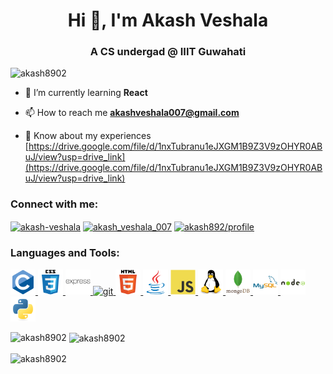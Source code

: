 <h1 align="center">Hi 👋, I'm Akash Veshala</h1>
<h3 align="center">A CS undergad @ IIIT Guwahati</h3>

<!--<img align="right" alt="Coding" width="400" src="https://media1.giphy.com/media/qgQUggAC3Pfv687qPC/giphy.gif?cid=ecf05e47pdlj085q6gh577z7jp862nw3obh9nrihy928w0kj&ep=v1_gifs_search&rid=giphy.gif&ct=g">-->

<p align="left"> <img src="https://komarev.com/ghpvc/?username=akash8902&label=Profile%20views&color=0e75b6&style=flat" alt="akash8902" /> </p>

- 🌱 I’m currently learning **React**

- 📫 How to reach me **akashveshala007@gmail.com**

- 📄 Know about my experiences [https://drive.google.com/file/d/1nxTubranu1eJXGM1B9Z3V9zOHYR0ABuJ/view?usp=drive_link](https://drive.google.com/file/d/1nxTubranu1eJXGM1B9Z3V9zOHYR0ABuJ/view?usp=drive_link)

<h3 align="left">Connect with me:</h3>
<p align="left">
<a href="https://linkedin.com/in/akash-veshala" target="blank"><img align="center" src="https://raw.githubusercontent.com/rahuldkjain/github-profile-readme-generator/master/src/images/icons/Social/linked-in-alt.svg" alt="akash-veshala" height="30" width="40" /></a>
<a href="https://www.leetcode.com/akash_veshala_007" target="blank"><img align="center" src="https://raw.githubusercontent.com/rahuldkjain/github-profile-readme-generator/master/src/images/icons/Social/leet-code.svg" alt="akash_veshala_007" height="30" width="40" /></a>
<a href="https://auth.geeksforgeeks.org/user/akash892/profile" target="blank"><img align="center" src="https://raw.githubusercontent.com/rahuldkjain/github-profile-readme-generator/master/src/images/icons/Social/geeks-for-geeks.svg" alt="akash892/profile" height="30" width="40" /></a>
</p>

<h3 align="left">Languages and Tools:</h3>
<p align="left"> <a href="https://www.cprogramming.com/" target="_blank" rel="noreferrer"> <img src="https://raw.githubusercontent.com/devicons/devicon/master/icons/c/c-original.svg" alt="c" width="40" height="40"/> </a> <a href="https://www.w3schools.com/css/" target="_blank" rel="noreferrer"> <img src="https://raw.githubusercontent.com/devicons/devicon/master/icons/css3/css3-original-wordmark.svg" alt="css3" width="40" height="40"/> </a> <a href="https://expressjs.com" target="_blank" rel="noreferrer"> <img src="https://raw.githubusercontent.com/devicons/devicon/master/icons/express/express-original-wordmark.svg" alt="express" width="40" height="40"/> </a> <a href="https://git-scm.com/" target="_blank" rel="noreferrer"> <img src="https://www.vectorlogo.zone/logos/git-scm/git-scm-icon.svg" alt="git" width="40" height="40"/> </a> <a href="https://www.w3.org/html/" target="_blank" rel="noreferrer"> <img src="https://raw.githubusercontent.com/devicons/devicon/master/icons/html5/html5-original-wordmark.svg" alt="html5" width="40" height="40"/> </a> <a href="https://www.java.com" target="_blank" rel="noreferrer"> <img src="https://raw.githubusercontent.com/devicons/devicon/master/icons/java/java-original.svg" alt="java" width="40" height="40"/> </a> <a href="https://developer.mozilla.org/en-US/docs/Web/JavaScript" target="_blank" rel="noreferrer"> <img src="https://raw.githubusercontent.com/devicons/devicon/master/icons/javascript/javascript-original.svg" alt="javascript" width="40" height="40"/> </a> <a href="https://www.linux.org/" target="_blank" rel="noreferrer"> <img src="https://raw.githubusercontent.com/devicons/devicon/master/icons/linux/linux-original.svg" alt="linux" width="40" height="40"/> </a> <a href="https://www.mongodb.com/" target="_blank" rel="noreferrer"> <img src="https://raw.githubusercontent.com/devicons/devicon/master/icons/mongodb/mongodb-original-wordmark.svg" alt="mongodb" width="40" height="40"/> </a> <a href="https://www.mysql.com/" target="_blank" rel="noreferrer"> <img src="https://raw.githubusercontent.com/devicons/devicon/master/icons/mysql/mysql-original-wordmark.svg" alt="mysql" width="40" height="40"/> </a> <a href="https://nodejs.org" target="_blank" rel="noreferrer"> <img src="https://raw.githubusercontent.com/devicons/devicon/master/icons/nodejs/nodejs-original-wordmark.svg" alt="nodejs" width="40" height="40"/> </a> <a href="https://www.python.org" target="_blank" rel="noreferrer"> <img src="https://raw.githubusercontent.com/devicons/devicon/master/icons/python/python-original.svg" alt="python" width="40" height="40"/> </a> </p>

<p><img align="left" src="https://github-readme-stats.vercel.app/api/top-langs?username=akash8902&show_icons=true&locale=en&layout=compact" alt="akash8902" /></p>

<p>&nbsp;<img align="center" src="https://github-readme-stats.vercel.app/api?username=akash8902&show_icons=true&locale=en" alt="akash8902" /></p>

<p><img align="center" src="https://github-readme-streak-stats.herokuapp.com/?user=akash8902&" alt="akash8902" /></p>
